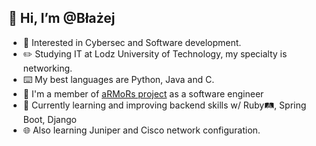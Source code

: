 ## 👋 Hi, I’m @Błażej
- 👀 Interested in Cybersec and Software development.
- ✏️ Studying IT at Lodz University of Technology, my specialty is networking.
- ⌨️ My best languages are Python, Java and C.
- 🤖 I'm a member of [aRMoRs project](https://armors.p.lodz.pl/en/home-page/) as a software engineer
- 📖 Currently learning and improving backend skills w/ Ruby🛤️, Spring Boot, Django
- 🌐 Also learning Juniper and Cisco network configuration.


<!---
blazejmakul/blazejmakul is a ✨ special ✨ repository because its `README.md` (this file) appears on your GitHub profile.
You can click the Preview link to take a look at your changes.
--->
